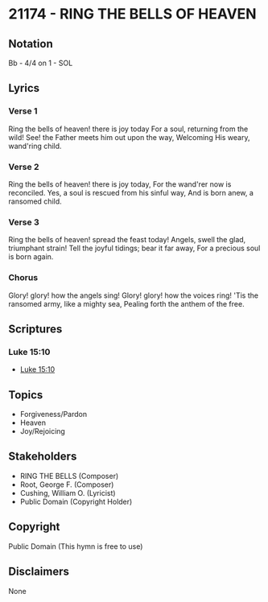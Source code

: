 # 21174 - RING THE BELLS OF HEAVEN

## Notation

Bb - 4/4 on 1 - SOL

## Lyrics

### Verse 1

Ring the bells of heaven! there is joy today For a soul, returning from the wild! See! the Father meets him out upon the way, Welcoming His weary, wand'ring child.

### Verse 2

Ring the bells of heaven! there is joy today, For the wand'rer now is reconciled. Yes, a soul is rescued from his sinful way, And is born anew, a ransomed child.

### Verse 3

Ring the bells of heaven! spread the feast today! Angels, swell the glad, triumphant strain! Tell the joyful tidings; bear it far away, For a precious soul is born again.

### Chorus

Glory! glory! how the angels sing! Glory! glory! how the voices ring! 'Tis the ransomed army, like a mighty sea, Pealing forth the anthem of the free. 


## Scriptures

### Luke 15:10

- [Luke 15:10](https://www.biblegateway.com/passage/?search=Luke%2015%3A10)


## Topics

- Forgiveness/Pardon
- Heaven
- Joy/Rejoicing

## Stakeholders

- RING THE BELLS (Composer)
- Root, George F. (Composer)
- Cushing, William O. (Lyricist)
- Public Domain (Copyright Holder)

## Copyright

Public Domain
(This hymn is free to use)

## Disclaimers

None

